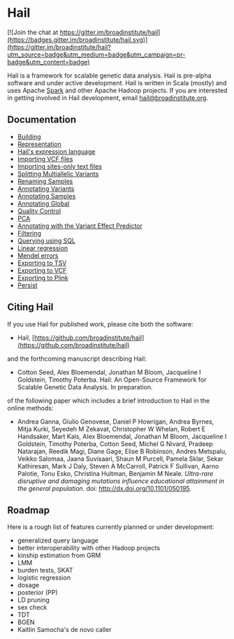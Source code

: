 # Hail

[![Join the chat at https://gitter.im/broadinstitute/hail](https://badges.gitter.im/broadinstitute/hail.svg)](https://gitter.im/broadinstitute/hail?utm_source=badge&utm_medium=badge&utm_campaign=pr-badge&utm_content=badge)

Hail is a framework for scalable genetic data analysis.  Hail is
pre-alpha software and under active development.  Hail is written in
Scala (mostly) and uses Apache [Spark](http://spark.apache.org/) and
other Apache Hadoop projects.  If you are interested in getting
involved in Hail development, email hail@broadinstitute.org.

## Documentation

 - [Building](docs/Building.md)
 - [Representation](docs/Representation.md)
 - [Hail's expression language](docs/HailExpressionLanguage.md)
 - [Importing VCF files](docs/Importing.md)
 - [Importing sites-only text files](docs/commands/ImportAnnotations.md)
 - [Splitting Multiallelic Variants](docs/Splitmulti.md)
 - [Renaming Samples](docs/RenameSamples.md)
 - [Annotating Variants](docs/commands/AnnotateVariants.md)
 - [Annotating Samples](docs/commands/AnnotateSamples.md)
 - [Annotating Global](docs/commands/AnnotateGlobal.md)
 - [Quality Control](docs/QC.md)
 - [PCA](docs/PCA.md)
 - [Annotating with the Variant Effect Predictor](docs/VEP.md)
 - [Filtering](docs/Filtering.md)
 - [Querying using SQL](docs/SQL.md)
 - [Linear regression](docs/LinearRegression.md)
 - [Mendel errors](docs/MendelErrors.md)
 - [Exporting to TSV](docs/ExportTSV.md)
 - [Exporting to VCF](docs/ExportVCF.md)
 - [Exporting to Plink](docs/ExportPlink.md)
 - [Persist](docs/Persist.md)

## Citing Hail

If you use Hail for published work, please cite both the software:

 - Hail, [https://github.com/broadinstitute/hail](https://github.com/broadinstitute/hail)

and the forthcoming manuscript describing Hail:

 - Cotton Seed, Alex Bloemendal, Jonathan M Bloom, Jacqueline I Goldstein, Timothy Poterba.  Hail: An Open-Source Framework for Scalable Genetic Data Analysis.  In preparation.

of the following paper which includes a brief introduction to Hail in
the online methods:

 - Andrea Ganna, Giulio Genovese, Daniel P Howrigan, Andrea Byrnes, Mitja Kurki, Seyedeh M Zekavat, Christopher W Whelan, Robert E Handsaker, Mart Kals, Alex Bloemendal, Jonathan M Bloom, Jacqueline I Goldstein, Timothy Poterba, Cotton Seed, Michel G Nivard, Pradeep Natarajan, Reedik Magi, Diane Gage, Elise B Robinson, Andres Metspalu, Veikko Salomaa, Jaana Suvisaari, Shaun M Purcell, Pamela Sklar, Sekar Kathiresan, Mark J Daly, Steven A McCarroll, Patrick F Sullivan, Aarno Palotie, Tonu Esko, Christina Hultman, Benjamin M Neale. _Ultra-rare disruptive and damaging mutations influence educational attainment in the general population_.  doi: http://dx.doi.org/10.1101/050195.

## Roadmap

Here is a rough list of features currently planned or under
development:

 - generalized query language
 - better interoperability with other Hadoop projects
 - kinship estimation from GRM
 - LMM
 - burden tests, SKAT
 - logistic regression
 - dosage
 - posterior (PP)
 - LD pruning
 - sex check
 - TDT
 - BGEN
 - Kaitlin Samocha's de novo caller
